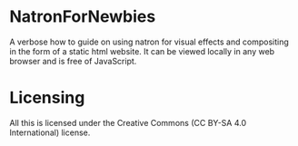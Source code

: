 # NatronForNewbies
A verbose how to guide on using natron for visual effects and compositing in the form of a static html website. It can be viewed locally in any web browser and is free of JavaScript.

# Licensing
All this is licensed under the Creative Commons (CC BY-SA 4.0 International) license.